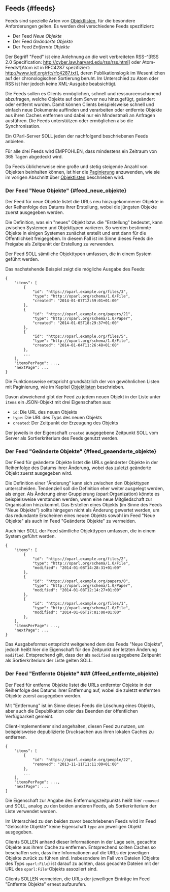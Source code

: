 Feeds  {#feeds}
-----

Feeds sind spezielle Arten von [Objektlisten](#objektlisten), für die
besondere Anforderungen gelten. Es werden drei verschiedene Feeds
spezifiziert:

* Der Feed *Neue Objekte*
* Der Feed *Geänderte Objekte*
* Der Feed *Entfernte Objekte*

Der Begriff "Feed" ist eine Anlehnung an die weit verbreiteten RSS-^[RSS
2.0 Specification: <http://cyber.law.harvard.edu/rss/rss.html>] oder 
Atom-Feeds^[Atom ist in RFC4287 spezifiziert: <http://www.ietf.org/rfc/rfc4287.txt>],
deren Publikationslogik im Wesentlichen auf der chronologischen
Sortierung beruht. Im Unterschied zu Atom oder RSS ist hier jedoch keine
XML-Ausgabe beabsichtigt.

Die Feeds sollen es Clients ermöglichen, schnell und ressourcenschonend
abzufragen, welche Objekte auf dem Server neu hinzugefügt, geändert oder
entfernt wurden. Damit können Clients beispielsweise schnell und einfach
neue Dokumente auffinden und verarbeiten oder entfernte Objekte aus ihren
Caches entfernen und dabei nur ein Mindestmaß an Anfragen ausführen. Die
Feeds unterstützen oder ermöglichen also die Synchronisation.

Ein OParl-Server SOLL jeden der nachfolgend beschriebenen Feeds anbieten.

Für alle drei Feeds wird EMPFOHLEN, dass mindestens ein Zeitraum von 365 Tagen
abgedeckt wird.

Da Feeds üblicherweise eine große und stetig steigende Anzahl von Objekten
beinhalten können, ist hier die [Paginierung](#paginierung) anzuwenden, wie
sie im vorigen Abschnitt über [Objektlisten](#objektlisten) beschrieben wird.

### Der Feed "Neue Objekte"  {#feed_neue_objekte}

Der Feed für neue Objekte listet die URLs neu hinzugekommener Objekte in
der Reihenfolge des Datums ihrer Erstellung, wobei die jüngsten Objekte
zuerst ausgegeben werden.

Die Definition, was ein "neues" Objekt bzw. die "Erstellung" bedeutet, kann
zwischen Systemen und Objekttypen variieren. So werden bestimmte Objekte
in einigen Systemen zunächst erstellt und erst dann für die Öffentlichkeit
freigegeben. In diesem Fall ist im Sinne dieses Feeds die Freigabe als
Zeitpunkt der Erstellung zu verwenden.

Der Feed SOLL sämtliche Objekttypen umfassen, die in einem System geführt
werden.

Das nachstehende Beispiel zeigt die mögliche Ausgabe des Feeds:

~~~~~  {#feed_ex1 .json}
{
    "items": [
        {
            "id": "https://oparl.example.org/files/3",
            "type": "http://oparl.org/schema/1.0/File",
            "created": "2014-01-07T12:59:01+01:00"
        },
        {
            "id": "https://oparl.example.org/papers/21",
            "type": "http://oparl.org/schema/1.0/Paper",
            "created": "2014-01-05T18:29:37+01:00"
        },
        {
            "id": "https://oparl.example.org/files/5",
            "type": "http://oparl.org/schema/1.0/File",
            "created": "2014-01-04T11:26:48+01:00"
        },
        ...
    ],
    "itemsPerPage": ...,
    "nextPage": ...
}
~~~~~

Die Funktionsweise entspricht grundsätzlich der von gewöhnlichen Listen
mit Paginierung, wie im Kapitel [Objektlisten](#objektlisten) beschrieben.

Davon abweichend gibt der Feed zu jedem neuen Objekt in der Liste unter
`items` ein JSON-Objekt mit drei Eigenschaften aus:

* `id`: Die URL des neuen Objekts
* `type`: Die URL des Typs des neuen Objekts
* `created`: Der Zeitpunkt der Erzeugung des Objekts

Der jeweils in der Eigenschaft `created` ausgegebene Zeitpunkt SOLL vom Server
als Sortierkriterium des Feeds genutzt werden.

### Der Feed "Geänderte Objekte"  {#feed_geaenderte_objekte}

Der Feed für geänderte Objekte listet die URLs geänderter Objekte in
der Reihenfolge des Datums ihrer Änderung, wobei das zuletzt geänderte Objekt
zuerst ausgegeben wird.

Die Definition einer "Änderung" kann sich zwischen den Objekttypen
unterscheiden. Tendenziell soll die Definition eher weiter ausgelegt werden,
als enger. Als Änderung einer Gruppierung (oparl:Organization) könnte es beispielsweise
verstanden werden, wenn eine neue Mitgliedschaft zur Organisation hinzukommt.
Das Erstellen eines Objekts (im Sinne des Feeds "Neue Objekte") sollte
hingegen nicht als Änderung gewertet werden, um das redundante Erscheinen
eines neuen Objekts sowohl im Feed "Neue Objekte" als auch im Feed "Geänderte
Objekte" zu vermeiden.

Auch hier SOLL der Feed sämtliche Objekttypen umfassen, die in einem System 
geführt werden.

~~~~~  {#feed_ex2 .json}
{
    "items": [
        {
            "id": "https://oparl.example.org/files/2",
            "type": "http://oparl.org/schema/1.0/File",
            "modified": "2014-01-08T14:28:31+01:00"
        },
        {
            "id": "https://oparl.example.org/papers/0",
            "type": "http://oparl.org/schema/1.0/Paper",
            "modified": "2014-01-08T12:14:27+01:00"
        },
        {
            "id": "https://oparl.example.org/files/1",
            "type": "http://oparl.org/schema/1.0/File",
            "modified": "2014-01-06T17:01:00+01:00"
        },
    ],
    "itemsPerPage": ...,
    "nextPage": ...
}
~~~~~

Das Ausgabeformat entspricht weitgehend dem des Feeds "Neue Objekte", jedoch
heißt hier die Eigenschaft für den Zeitpunkt der letzten Änderung `modified`. 
Entsprechend gilt, dass der als `modified` ausgegebene Zeitpunkt als
Sortierkriterium der Liste gelten SOLL.

### Der Feed "Entfernte Objekte" ### {#feed_entfernte_objekte}

Der Feed für entferne Objekte listet die URLs entfernter Objekte in
der Reihenfolge des Datums ihrer Entfernung auf, wobei die zuletzt entfernten 
Objekte zuerst ausgegeben werden.

Mit "Entfernung" ist im Sinne dieses Feeds die Löschung eines Objekts, aber
auch die Depublikation oder das Beenden der öffentlichen Verfügbarkeit gemeint.

Client-Implementierer sind angehalten, diesen Feed zu nutzen, um beispielsweise
depublizierte Drucksachen aus ihren lokalen Caches zu entfernen.

~~~~~  {#feed_ex3 .json}
{
    "items": [
        {
            "id": "https://oparl.example.org/people/22",
            "removed": "2013-11-11T11:11:00+01:00"
        },
        ...
    ],
    "itemsPerPage": ...,
    "nextPage": ...
]
~~~~~

Die Eigenschaft zur Angabe des Entfernungszeitpunkts heißt hier `removed` und
SOLL, analog zu den beiden anderen Feeds, als Sortierkriterium der Liste
verwendet werden.

Im Unterschied zu den beiden zuvor beschriebenen Feeds wird im Feed "Gelöschte
Objekte" keine Eigenschaft `type` am jeweiligen Objekt ausgegeben.

Clients SOLLEN anhand dieser Informationen in der Lage sein, gecachte Objekte
aus ihrem Cache zu entfernen. Entsprechend sollten Caches so beschaffen sein,
dass ihre Informationen auf die URLs der jeweiligen Objekte zurück zu führen
sind. Insbesondere im Fall von Dateien (Objekte des Typs `oparl:File`) ist
darauf zu achten, dass gecachte Dateien mit der URL des `oparl:File`-Objekts
assoziiert sind.

Clients SOLLEN vermeiden, die URLs der jeweiligen Einträge im Feed
"Entfernte Objekte" erneut aufzurufen.
